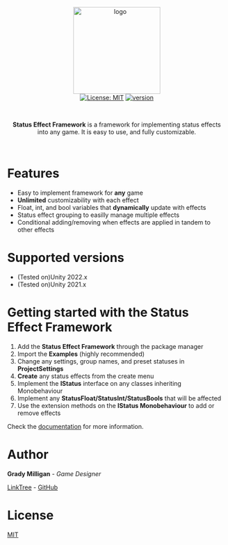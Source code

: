 <p align="center">
  <img src="https://drive.google.com/uc?id=1UYbBluu119xenikC8iY13CaT8lcp4J_G" height="200" alt="logo"><br>
  <a href="https://unity3d.com/en/get-unity/download/archive"><img src="https://img.shields.io/badge/unity-2021%20or%20later-green.svg" alt=""></a>
  <a href="https://github.com/maraudical/StatusEffectsFramework/blob/main/LICENSE.md"><img src="https://img.shields.io/badge/License-MIT-yellow.svg" alt="License: MIT"></a>
  <a href="https://github.com/maraudical/StatusEffectsFramework/releases"><img src="https://img.shields.io/badge/version-1.3.1-blue" alt="version"></a>
  <a href="https://github.com/maraudical/StatusEffectsFramework/pulls"><img src="https://img.shields.io/github/issues-pr-raw/maraudical/StatusEffectsFramework" alt=""></a>
</p><br>

<p align="center">
  <strong>Status Effect Framework</strong> is a framework for implementing status effects into any game. It is easy to use, and fully customizable.
</p><br>

# Features
- Easy to implement framework for **any** game
- **Unlimited** customizability with each effect
- Float, int, and bool variables that **dynamically** update with effects
- Status effect grouping to easilly manage multiple effects
- Conditional adding/removing when effects are applied in tandem to other effects

# Supported versions
- (Tested on)Unity 2022.x
- (Tested on)Unity 2021.x

# Getting started with the Status Effect Framework

1. Add the **Status Effect Framework** through the package manager
1. Import the **Examples** (highly recommended)
1. Change any settings, group names, and preset statuses in **ProjectSettings**
1. **Create** any status effects from the create menu
1. Implement the **IStatus** interface on any classes inheriting Monobehaviour
1. Implement any **StatusFloat/StatusInt/StatusBools** that will be affected
1. Use the extension methods on the **IStatus Monobehaviour** to add or remove effects

Check the [documentation](https://maraudical.gitbook.io/status-effect-framework/) for more information.

# Author
**Grady Milligan** - *Game Designer*

[LinkTree](https://linktr.ee/gradymilligan) - [GitHub](https://github.com/maraudical)

# License
[MIT](./LICENSE.md)